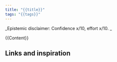 ```yaml
---
title: "{{title}}"
tags: "{{tags}}"
---
```

_Epistemic disclaimer: Confidence x/10, effort x/10. _

{{Content}}

## Links and inspiration